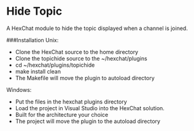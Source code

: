 # Hide Topic
A HexChat module to hide the topic displayed when a channel is joined.

###Installation
Unix:
* Clone the HexChat source to the home directory
* Clone the topichide source to the ~/hexchat/plugins
* cd ~/hexchat/plugins/topichide
* make install clean
* The Makefile will move the plugin to autoload directory

Windows:
* Put the files in the hexchat plugins directory
* Load the project in Visual Studio into the HexChat solution.
* Built for the architecture your choice
* The project will move the plugin to the autoload directory
